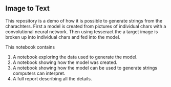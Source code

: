## Image to Text

This repository is a demo of how it is possible to generate strings from the charachters.
First a model is created from pictures of individual chars with a convolutional neural network.
Then using tesseract the a target image is broken up into individual chars and fed into the model. 

This notebook contains 
1. A notebook exploring the data used to generate the model.
2. A notebook showing how the model was created. 
3. A notebook showing how the model can be used to generate strings computers can interpret.
4. A full report describing all the details. 